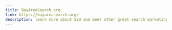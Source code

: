 ```yaml
---
title: BayAreaSearch.org
link: https://bayareasearch.org/
description: learn more about SEO and meet other great search marketing pros in the San Francisco Bay Area
---
```

